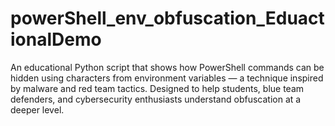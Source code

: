 # powerShell_env_obfuscation_EduactionalDemo
 An educational Python script that shows how PowerShell commands can be hidden using characters from environment variables — a technique inspired by malware and red team tactics. Designed to help students, blue team defenders, and cybersecurity enthusiasts understand obfuscation at a deeper level.
